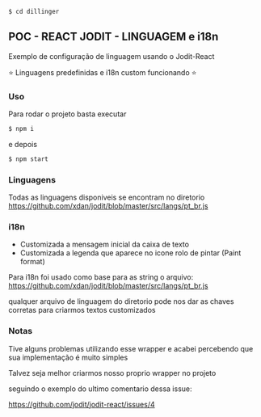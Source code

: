 ```sh
$ cd dillinger
```

## POC - REACT JODIT - LINGUAGEM e i18n

Exemplo de configuração de linguagem usando o Jodit-React



⭐️ Linguagens predefinidas e i18n custom funcionando ⭐️


### Uso
Para rodar o projeto basta executar
```sh
$ npm i
```

e depois

```sh
$ npm start
```


### Linguagens
Todas as linguagens disponiveis se encontram no diretorio
https://github.com/xdan/jodit/blob/master/src/langs/pt_br.js

### i18n
- Customizada a mensagem inicial da caixa de texto
- Customizada a legenda que aparece no icone rolo de pintar (Paint format)

Para i18n foi usado como base para as string o arquivo:
https://github.com/xdan/jodit/blob/master/src/langs/pt_br.js

qualquer arquivo de linguagem do diretorio 
pode nos dar as chaves corretas para criarmos textos customizados


### Notas
Tive alguns problemas utilizando esse wrapper e acabei percebendo que sua implementação é muito simples

Talvez seja melhor criarmos nosso proprio wrapper no projeto

seguindo o exemplo do ultimo comentario dessa issue:

https://github.com/jodit/jodit-react/issues/4